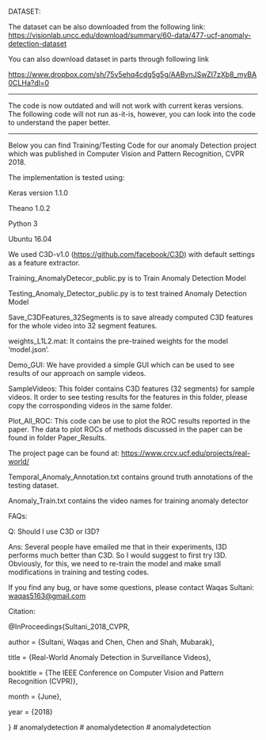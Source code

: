 DATASET:

The dataset can be also downloaded from the following link:
https://visionlab.uncc.edu/download/summary/60-data/477-ucf-anomaly-detection-dataset


You can also download dataset in parts through following link

https://www.dropbox.com/sh/75v5ehq4cdg5g5g/AABvnJSwZI7zXb8_myBA0CLHa?dl=0


*****
The code is now outdated and will not work with current keras versions. The following code will not run as-it-is, however, you can look into the code to understand the paper better.
****

Below you can find Training/Testing Code for our anomaly Detection project which was published in Computer Vision and Pattern Recognition, CVPR 2018.

The implementation is tested using:

Keras version 1.1.0

Theano 1.0.2

Python 3

Ubuntu 16.04


We used C3D-v1.0 (https://github.com/facebook/C3D) with default settings as a feature extractor.
 
Training_AnomalyDetecor_public.py is to Train Anomaly Detection Model


Testing_Anomaly_Detector_public.py is to test trained Anomaly Detection Model


Save_C3DFeatures_32Segments is to save already computed C3D features for the whole video into 32 segment features.


weights_L1L2.mat: It contains the pre-trained weights for the model ‘model.json’.

Demo_GUI: We have provided a simple GUI which can be used to see results of our approach on sample videos.

SampleVideos: This folder contains C3D features (32 segments) for sample videos. It order to see testing results for the features in this folder, please copy the corrosponding videos in the same folder.


Plot_All_ROC:  This code can be use to plot the ROC results reported in the paper. The data to plot ROCs of methods discussed in the paper can be found in folder Paper_Results.


The project page can be found at: https://www.crcv.ucf.edu/projects/real-world/

Temporal_Anomaly_Annotation.txt contains ground truth annotations of the testing dataset.

Anomaly_Train.txt contains the video names for training anomaly detector

FAQs: 


Q:  Should I use C3D or I3D?


Ans:  Several people have emailed me that in their experiments, I3D performs much better than C3D. So I would suggest to first try I3D. Obviously, for this, we need to re-train the model and make small modifications in training and testing codes.



If you find any bug, or have some questions, please contact Waqas Sultani: waqas5163@gmail.com


Citation:

@InProceedings{Sultani_2018_CVPR,

author = {Sultani, Waqas and Chen, Chen and Shah, Mubarak},

title = {Real-World Anomaly Detection in Surveillance Videos},

booktitle = {The IEEE Conference on Computer Vision and Pattern Recognition (CVPR)},

month = {June},

year = {2018}

}
#   a n o m a l y d e t e c t i o n  
 #   a n o m a l y d e t e c t i o n  
 #   a n o m a l y d e t e c t i o n  
 